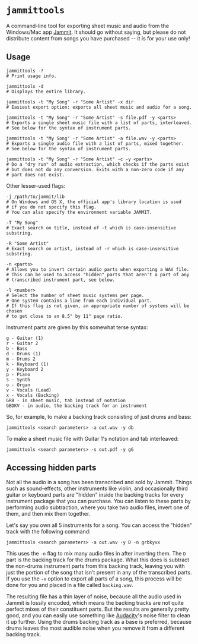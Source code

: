 # `jammittools`

A command-line tool for exporting sheet music and audio from the Windows/Mac app [Jammit].
It should go without saying, but please do not distribute content from songs you have purchased --
it is for your use only!

[Jammit]: https://www.jammit.com/

## Usage

    jammittools -?
    # Print usage info.

    jammittools -d
    # Displays the entire library.

    jammittools -t "My Song" -r "Some Artist" -x dir
    # Easiest export option: exports all sheet music and audio for a song.

    jammittools -t "My Song" -r "Some Artist" -s file.pdf -y <parts>
    # Exports a single sheet music file with a list of parts, interleaved.
    # See below for the syntax of instrument parts.

    jammittools -t "My Song" -r "Some Artist" -a file.wav -y <parts>
    # Exports a single audio file with a list of parts, mixed together.
    # See below for the syntax of instrument parts.

    jammittools -t "My Song" -r "Some Artist" -c -y <parts>
    # Do a "dry run" of audio extraction, which checks if the parts exist
    # but does not do any conversion. Exits with a non-zero code if any
    # part does not exist.

Other lesser-used flags:

    -j /path/to/jammit/lib
    # On Windows and OS X, the official app's library location is used
    # if you do not specify this flag.
    # You can also specify the environment variable JAMMIT.

    -T "My Song"
    # Exact search on title, instead of -t which is case-insensitive substring.

    -R "Some Artist"
    # Exact search on artist, instead of -r which is case-insensitive substring.

    -n <parts>
    # Allows you to invert certain audio parts when exporting a WAV file.
    # This can be used to access "hidden" parts that aren't a part of any
    # transcribed instrument part, see below.

    -l <number>
    # Select the number of sheet music systems per page.
    # One system contains a line from each individual part.
    # If this flag is not given, an appropriate number of systems will be chosen
    # to get close to an 8.5" by 11" page ratio.

Instrument parts are given by this somewhat terse syntax:

    g - Guitar (1)
    r - Guitar 2
    b - Bass
    d - Drums (1)
    m - Drums 2
    k - Keyboard (1)
    y - Keyboard 2
    p - Piano
    s - Synth
    o - Organ
    v - Vocals (Lead)
    x - Vocals (Backing)
    GRB - in sheet music, tab instead of notation
    GBDKV - in audio, the backing track for an instrument

So, for example, to make a backing track consisting of just drums and bass:

    jammittools <search parameters> -a out.wav -y db

To make a sheet music file with Guitar 1's notation and tab interleaved:

    jammittools <search parameters> -s out.pdf -y gG

## Accessing hidden parts

Not all the audio in a song has been transcribed and sold by Jammit. Things such
as sound-effects, other instruments like violin, and occasionally third guitar
or keyboard parts are "hidden" inside the backing tracks for every instrument
package that you can purchase. You can listen to these parts by performing
audio subtraction, where you take two audio files, invert one of them, and then
mix them together.

Let's say you own all 5 instruments for a song. You can access the "hidden"
track with the following command:

    jammittools <search parameters> -a out.wav -y D -n grbkyvx

This uses the `-n` flag to mix many audio files in after inverting them.
The `D` part is the backing track for the drums package. What this does is
subtract the non-drums instrument parts from this backing track, leaving you
with just the portion of the song that isn't present in any of the transcribed
parts. If you use the `-x` option to export all parts of a song, this process
will be done for you and placed in a file called `backing.wav`.

The resulting file has a thin layer of noise, because all the audio used in
Jammit is lossily encoded, which means the backing tracks are not quite perfect
mixes of their constituent parts. But the results are generally pretty good,
and you can easily use something like [Audacity]'s noise filter to clean it up
further. Using the drums backing track as a base is preferred, because drums
leaves the most audible noise when you remove it from a different backing track.

[Audacity]: http://audacity.sourceforge.net/
